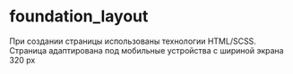 # foundation_layout
При создании страницы использованы технологии HTML/SCSS. 
Страница адаптирована под мобильные устройства с шириной экрана 320 px
